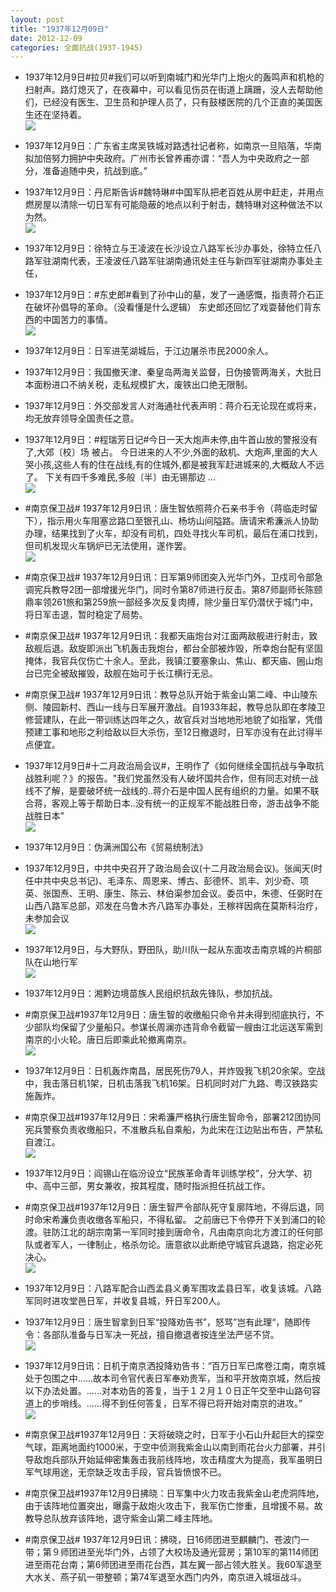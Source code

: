 ```yaml
---
layout: post
title: "1937年12月09日"
date: 2012-12-09
categories: 全面抗战(1937-1945)
---
```


<meta name="referrer" content="no-referrer" />

- 1937年12月9日#拉贝#我们可以听到南城门和光华门上炮火的轰鸣声和机枪的扫射声。路灯熄灭了，在夜幕中，可以看见伤员在街道上蹒跚，没人去帮助他们，已经没有医生、卫生员和护理人员了，只有鼓楼医院的几个正直的美国医生还在坚持着。 <br/><img src="https://ww4.sinaimg.cn/large/aca367d8jw1dzntmr93kcj.jpg" />

- 1937年12月9日：广东省主席吴铁城对路透社记者称，如南京一旦陷落，华南拟加倍努力拥护中央政府。广州市长曾养甫亦谓：“吾人为中央政府之一部分，准备追随中央，抗战到底。” 

- 1937年12月9日：丹尼斯告诉#魏特琳#中国军队把老百姓从房中赶走，并用点燃房屋以清除一切日军有可能隐蔽的地点以利于射击，魏特琳对这种做法不以为然。 <br/><img src="https://ww4.sinaimg.cn/large/aca367d8jw1dzns63jg3lj.jpg" />

- 1937年12月9日：徐特立与王凌波在长沙设立八路军长沙办事处，徐特立任八路军驻湖南代表，王凌波任八路军驻湖南通讯处主任与新四军驻湖南办事处主任， 

- 1937年12月9日：#东史郎#看到了孙中山的墓，发了一通感慨，指责蒋介石正在破坏孙倡导的革命。（没看懂是什么逻辑）  东史郎还回忆了戏耍替他们背东西的中国苦力的事情。 <br/><img src="https://ww2.sinaimg.cn/large/aca367d8jw1dznq5m9302j.jpg" />

- 1937年12月9日：日军进芜湖城后，于江边屠杀市民2000余人。 

- 1937年12月9日：我国撤天津、秦皇岛两海关监督，日伪接管两海关，大批日本面粉进口不纳关税，走私规模扩大，废铁出口绝无限制。 

- 1937年12月9日：外交部发言人对海通社代表声明：蒋介石无论现在或将来，均无放弃领导全国责任之意。 

- 1937年12月9日：#程瑞芳日记#今日一天大炮声未停,由牛首山放的警报没有了,大郊〔校〕场 被占。  今日进来的人不少,外面的敌机、大炮声,里面的大人哭小孩,这些人有的住在战线,有的住城外,都是被我军赶进城来的,大概敌人不远了。  下关有四千多难民,多般〔半〕由无锡那边 ...  <br/><img src="https://ww3.sinaimg.cn/large/aca367d8jw1dznkydjjw5j.jpg" />

- #南京保卫战# 1937年12月9日讯：唐生智依照蒋介石亲书手令（蒋临走时留下），指示用火车阻塞岔路口至银孔山、杨坊山间隘路。唐请宋希濂派人协助办理，结果找到了火车，却没有司机，四处寻找火车司机，最后在浦口找到，但司机发现火车锅炉已无法使用，遂作罢。 <br/><img src="https://ww1.sinaimg.cn/large/aca367d8jw1dznj7whuioj.jpg" />

- #南京保卫战# 1937年12月9日讯：日军第9师团突入光华门外，卫戍司令部急调宪兵教导2团一部增援光华门，同时令第87师进行反击。第87师副师长陈颐鼎率领261旅和第259旅一部经多次反复肉搏，除少量日军仍潜伏于城门中，将日军击退，暂时稳定了局势。 

- #南京保卫战# 1937年12月9日讯：我都天庙炮台对江面两敌舰进行射击，致敌舰后退。敌旋即派出飞机轰击我炮台，都台全部被炸毁，所幸炮台配有坚固掩体，我官兵仅伤亡十余人。至此，我镇江要塞象山、焦山、都天庙、圌山炮台已完全被敌摧毁，敌舰在始可于长江横行无忌。 

- #南京保卫战# 1937年12月9日讯：教导总队开始于紫金山第二峰、中山陵东侧、陵园新村、西山一线与日军展开激战。自1933年起，教导总队即在孝陵卫修营建队，在此一带训练达四年之久，故官兵对当地地形地貌了如指掌，凭借预建工事和地形之利给敌以巨大杀伤，至12日撤退时，日军亦没有在此讨得半点便宜。 

- 1937年12月9日#十二月政治局会议#，王明作了《如何继续全国抗战与争取抗战胜利呢？》的报告。"我们党虽然没有人破坏国共合作，但有同志对统一战线不了解，是要破坏统一战线的..蒋介石是中国人民有组织的力量。如果不联合蒋，客观上等于帮助日本..没有统一的正规军不能战胜日帝，游击战争不能战胜日本" <br/><img src="https://ww1.sinaimg.cn/large/aca367d8jw1dzne0j6i5aj.jpg" />

- 1937年12月9日：伪满洲国公布《贸易统制法》 

- 1937年12月9日，中共中央召开了政治局会议(十二月政治局会议)。张闻天(时任中共中央总书记)、毛泽东、周恩来、博古、彭德怀、凯丰、刘少奇、项英、张国焘、王明、康生、陈云、林伯渠参加会议。委员中，朱德、任弼时在山西八路军总部，邓发在乌鲁木齐八路军办事处，王稼祥因病在莫斯科治疗，未参加会议 <br/><img src="https://ww3.sinaimg.cn/large/aca367d8jw1dznd56pk90j.jpg" />

- 1937年12月9日，与大野队，野田队，助川队一起从东面攻击南京城的片桐部队在山地行军 <br/><img src="https://ww2.sinaimg.cn/large/aca367d8jw1dzncaaapvqj.jpg" />

- 1937年12月9日：湘黔边境苗族人民组织抗敌先锋队，参加抗战。 

- #南京保卫战#1937年12月9日：唐生智的收缴船只命令并未得到彻底执行，不少部队均保留了少量船只。参谋长周澜亦违背命令截留一艘由江北运送军需到南京的小火轮。唐日后即乘此轮撤离南京。 <br/><img src="https://ww2.sinaimg.cn/large/aca367d8jw1dznatwm6d8j.jpg" />

- 1937年12月9日：日机轰炸南昌，居民死伤79人，并炸毁我飞机20余架。空战中，我击落日机1架，日机击落我飞机16架。日机同时对广九路、粤汉铁路实施轰炸。 

- #南京保卫战#1937年12月9日：宋希濂严格执行唐生智命令，部署212团协同宪兵警察负责收缴船只，不准散兵私自乘船，为此宋在江边贴出布告，严禁私自渡江。 <br/><img src="https://ww3.sinaimg.cn/large/aca367d8jw1dzn93j4269j.jpg" />

- 1937年12月9日：阎锡山在临汾设立“民族革命青年训练学校”，分大学、初中、高中三部，男女兼收，按其程度，随时指派担任抗战工作。 

- #南京保卫战#1937年12月9日：唐生智严令部队死守复廓阵地，不得后退，同时命宋希濂负责收缴各军船只，不得私留。 之前唐已下令停开下关到浦口的轮渡。驻防江北的胡宗南第一军同时接到唐命令，凡由南京向北方渡江的任何部队或者军人，一律制止，格杀勿论。唐意欲以此断绝守城官兵退路，抱定必死决心。 <br/><img src="https://ww1.sinaimg.cn/large/aca367d8jw1dzn7d5w7m4j.jpg" />

- 1937年12月9日：八路军配合山西孟县义勇军围攻孟县日军，收复该城。八路军同时进攻堂邑日军，并收复县城，歼日军200人。 

- 1937年12月9日：唐生智拿到日军“投降劝告书”，怒骂”岂有此理“，随即传令：各部队准备与日军决一死战，擅自撤退者按连坐法严惩不贷。 <br/><img src="https://ww1.sinaimg.cn/large/aca367d8jw1dzn5mlfhnfj.jpg" />

- 1937年12月9日讯：日机于南京洒投降劝告书：“百万日军已席卷江南，南京城处于包围之中……故本司令官代表日军奉劝贵军，当和平开放南京城，然后按以下办法处置。......对本劝告的答复，当于１２月１０日正午交至中山路句容道上的步哨线。......得不到任何答复，日军不得已将开始对南京的进攻。”  <br/><img src="https://ww4.sinaimg.cn/large/aca367d8jw1dzn3w6cpfvj.jpg" />

- #南京保卫战#1937年12月9日：天将破晓之时，日军于小石山升起巨大的探空气球，距离地面约1000米，于空中侦测我紫金山以南到雨花台火力部署，并引导敌炮兵部队开始延伸密集轰击我前线阵地，攻击精度大为提高，我军虽明日军气球用途，无奈缺乏攻击手段，官兵皆愤恨不已。 

- #南京保卫战#1937年12月9日拂晓：日军集中火力攻击我紫金山老虎洞阵地，由于该阵地位置突出，曝露于敌炮火攻击下，我军伤亡惨重，且增援不易。故教导总队放弃该阵地，退守紫金山第二峰主阵地。 

- #南京保卫战# 1937年12月9日讯：拂晓，日16师团进至麒麟门、苍波门一带；第９师团进至光华门外，占领了大校场及通光营房；第10军的第114师团进至雨花台南；第6师团进至雨花台西，其左翼一部占领大胜关。我60军退至大水关、燕子矶一带整顿；第74军退至水西门内外，南京进入城垣战斗。 

